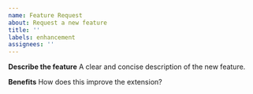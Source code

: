 ```yaml
---
name: Feature Request
about: Request a new feature
title: ''
labels: enhancement
assignees: ''
---
```


**Describe the feature** A clear and concise description of the new feature.

**Benefits** How does this improve the extension?
